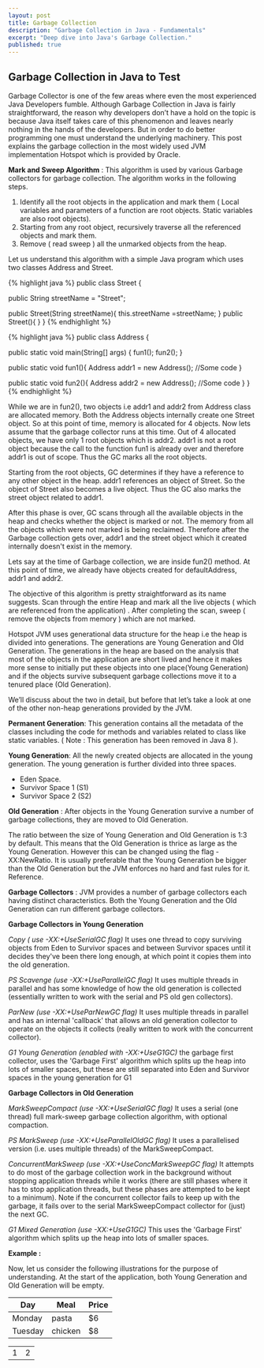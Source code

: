 ```yaml
---
layout: post
title: Garbage Collection
description: "Garbage Collection in Java - Fundamentals"
excerpt: "Deep dive into Java's Garbage Collection."
published: true
---
```





## Garbage Collection in Java to Test

Garbage Collector is one of the few areas where even the most experienced Java Developers fumble. Although Garbage Collection in Java is fairly straightforward, the reason why developers don’t have a hold on the topic is because Java itself takes care of this phenomenon and leaves nearly nothing in the hands of the developers. But in order to do better programming one must understand the underlying machinery. This post explains the garbage collection in the most widely used JVM implementation Hotspot which is  provided by Oracle. 

**Mark and Sweep Algorithm** : This algorithm is used by various Garbage collectors for garbage collection. The algorithm works in the following steps.
1. Identify all the root objects in the application and mark them ( Local variables and parameters of a function are root objects. Static variables are also root objects).
2. Starting from any root object, recursively traverse all the referenced objects and mark them.
3. Remove ( read sweep ) all the unmarked objects from the heap.

Let us understand this algorithm with a simple Java program which uses two classes Address and Street.

{% highlight java %}
public class Street {

  public String streetName = "Street";
  
  public Street(String streetName){
    this.streetName =streetName;
  }
  public Street(){ 
  }
}
{% endhighlight %}

{% highlight java %}
public class Address {

  public static void main(String[] args) {
    fun1();
    fun2();
  }

  public static void fun1(){
    Address addr1 = new Address();
    //Some code
  }

  public static void fun2(){
  	Address addr2 = new Address();
    //Some code
  }
}
{% endhighlight %}

While we are in fun2(), two objects i.e addr1 and addr2 from Address class are allocated memory. Both the Address objects internally create one Street object. So at this point of time, memory is allocated for 4 objects. Now lets assume that the garbage collector runs at this time. Out of 4 allocated objects, we have only 1 root objects which is addr2. addr1 is not a root object because the call to the function fun1 is already over and therefore addr1 is out of scope. Thus the GC marks all the root objects. 

Starting from the root objects, GC determines if they have a reference to any other object in the heap. addr1 references an object of Street. So the object of Street also becomes a live object. Thus the GC also marks the street object related to addr1.

After this phase is over, GC scans through all the available objects in the heap and checks whether the object is marked or not. The memory from all the objects which were not marked is being reclaimed. Therefore after the Garbage collection gets over, addr1 and the street object which it created internally doesn't exist in the memory. 

Lets say at the time of Garbage collection, we are inside fun2() method. At this point of time, we already have objects created for defaultAddress, addr1 and addr2. 

The objective of this algorithm is pretty straightforward as its name suggests. Scan through the entire Heap and mark all the live objects ( which are referenced from the application) . After completing the scan, sweep ( remove the objects from memory ) which are not marked.

Hotspot JVM uses generational data structure for the heap i.e the heap is divided into  generations. The generations are Young Generation and Old Generation. The generations in the heap are based on the analysis that most of the objects in the application are short lived and hence it makes more sense to initially put these objects into one place(Young Generation) and if the objects survive subsequent garbage collections move it to a tenured place (Old Generation).

We’ll discuss about the two in detail, but before that let’s take a look at one of the other non-heap generations provided by the JVM. 
 
**Permanent Generation**:  This generation contains all the metadata of the classes including the code for methods and variables related to class like static variables. ( Note : This generation has been removed in Java 8 ).

**Young Generation**: All the newly created objects are allocated in the young generation.
The young generation is further divided into three spaces.
- Eden Space.
- Survivor Space 1 (S1)
- Survivor Space 2 (S2)

**Old Generation** : After objects in the Young Generation survive a number of garbage collections, they are moved to Old Generation. 

 The ratio between the size of  Young Generation and Old Generation is 1:3 by default. This means that the Old Generation is thrice as large as the Young Generation. However this can be changed using the flag -XX:NewRatio. It is usually preferable that the Young Generation be bigger than the Old Generation but the JVM enforces no hard and fast rules for it. Reference.

**Garbage Collectors** : JVM provides a number of garbage collectors each having  distinct characteristics. Both the Young Generation and the Old Generation can run different garbage collectors.

**Garbage Collectors in Young Generation** 

_Copy ( use -XX:+UseSerialGC flag)_
It uses one thread to copy surviving objects from Eden to Survivor spaces and between Survivor spaces until it decides they've been there long enough, at which point it copies them into the old generation.

_PS Scavenge (use -XX:+UseParallelGC flag)_ 
It uses multiple threads in parallel and has some knowledge of how the old generation is collected (essentially written to work with the serial and PS old gen collectors).

_ParNew (use -XX:+UseParNewGC flag)_ 
It uses multiple threads in parallel and has an internal 'callback' that allows an old generation collector to operate on the objects it collects (really written to work with the concurrent collector).

_G1 Young Generation (enabled with -XX:+UseG1GC)_ 
the garbage first collector, uses the 'Garbage First' algorithm which splits up the heap into lots of smaller spaces, but these are still separated into Eden and Survivor spaces in the young generation for G1

**Garbage Collectors in Old Generation** 

_MarkSweepCompact (use -XX:+UseSerialGC flag)_ 
It uses a serial (one thread) full mark-sweep garbage collection algorithm, with optional compaction.

_PS MarkSweep (use -XX:+UseParallelOldGC flag)_ 
It uses a  parallelised version (i.e. uses multiple threads) of the MarkSweepCompact.

_ConcurrentMarkSweep (use -XX:+UseConcMarkSweepGC flag)_ 
It attempts to do most of the garbage collection work in the background without stopping application threads while it works (there are still phases where it has to stop application threads, but these phases are attempted to be kept to a minimum). Note if the concurrent collector fails to keep up with the garbage, it fails over to the serial MarkSweepCompact collector for (just) the next GC.

_G1 Mixed Generation (use -XX:+UseG1GC)_ 
This uses the 'Garbage First' algorithm which splits up the heap into lots of smaller spaces.

**Example :** 

Now, let us consider the following illustrations for the purpose of understanding. At the start of the application, both Young Generation and Old Generation will be empty.

| Day     | Meal    | Price |
| --------|---------|-------|
| Monday  | pasta   | $6    |
| Tuesday | chicken | $8    |


<table>
<tr>
<td>1</td>
<td>2</td>
</tr>
</table>
